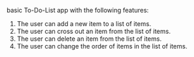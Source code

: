 basic To-Do-List app with the following features:

1. The user can add a new item to a list of items.
2. The user can cross out an item from the list of items.
3. The user can delete an item from the list of items.
4. The user can change the order of items in the list of items.
